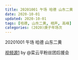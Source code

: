 ```yaml
---
title: 20201001 午场 哈德 山东二黄
date: 2020-10-01
updated: 2020-10-01
tags: [哈德, 山东二黄, 相声, 高峰]
categories: (2020)庚子年场次
---
```

20201001 午场 哈德 山东二黄



[视频源1](https://weibo.com/6574451359/JnbT2s7Mr) by @栾云平粉丝团后援会

